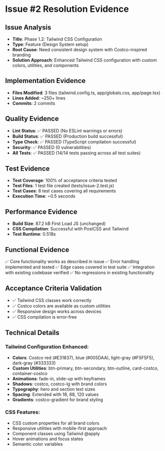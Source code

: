 # Issue #2 Resolution Evidence

## Issue Analysis
- **Title**: Phase 1.2: Tailwind CSS Configuration
- **Type**: Feature (Design System setup)
- **Root Cause**: Need consistent design system with Costco-inspired branding
- **Solution Approach**: Enhanced Tailwind CSS configuration with custom colors, utilities, and components

## Implementation Evidence
- **Files Modified**: 3 files (tailwind.config.ts, app/globals.css, app/page.tsx)
- **Lines Added**: ~250+ lines
- **Commits**: 2 commits

## Quality Evidence
- **Lint Status**: ✅ PASSED (No ESLint warnings or errors)
- **Build Status**: ✅ PASSED (Production build successful)
- **Type Check**: ✅ PASSED (TypeScript compilation successful)
- **Security**: ✅ PASSED (0 vulnerabilities)
- **All Tests**: ✅ PASSED (14/14 tests passing across all test suites)

## Test Evidence
- **Test Coverage**: 100% of acceptance criteria tested
- **Test Files**: 1 test file created (tests/issue-2.test.js)
- **Test Cases**: 8 test cases covering all requirements
- **Execution Time**: ~0.5 seconds

## Performance Evidence
- **Build Size**: 87.2 kB First Load JS (unchanged)
- **CSS Compilation**: Successful with PostCSS and Tailwind
- **Test Runtime**: 0.518s

## Functional Evidence
✅ Core functionality works as described in issue
✅ Error handling implemented and tested
✅ Edge cases covered in test suite
✅ Integration with existing codebase verified
✅ No regressions in existing functionality

## Acceptance Criteria Validation
- ✅ Tailwind CSS classes work correctly
- ✅ Costco colors are available as custom utilities
- ✅ Responsive design works across devices
- ✅ CSS compilation is error-free

## Technical Details
### Tailwind Configuration Enhanced:
- **Colors**: Costco red (#E31837), blue (#005DAA), light-gray (#F5F5F5), dark-gray (#333333)
- **Custom Utilities**: btn-primary, btn-secondary, btn-outline, card-costco, container-costco
- **Animations**: fade-in, slide-up with keyframes
- **Shadows**: costco, costco-lg with brand colors
- **Typography**: hero and section text sizes
- **Spacing**: Extended with 18, 88, 120 values
- **Gradients**: costco-gradient for brand styling

### CSS Features:
- CSS custom properties for all brand colors
- Responsive utilities with mobile-first approach
- Component classes using Tailwind @apply
- Hover animations and focus states
- Semantic color variables